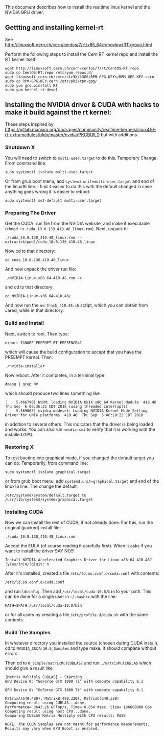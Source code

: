 This document describes how to install the realtime linux kernel and the NVIDIA GPU driver.

## Gettting and installing kernel-rt

See http://linuxsoft.cern.ch/cern/centos/7/rt/x86_64/repoview/RT.group.html

Perform the following steps to install the Cern RT kernel repo and install the RT kernel itself:
```
wget http://linuxsoft.cern.ch/cern/centos/7/rt/CentOS-RT.repo
sudo cp CentOS-RT.repo /etc/yum.repos.d/
wget linuxsoft.cern.ch/cern/slc5X/i386/RPM-GPG-KEYs/RPM-GPG-KEY-cern
sudo cp RPM-GPG-KEY-cern /etc/pki/rpm-gpg/
sudo yum groupinstall RT
sudo yum kernel-rt-devel
```


## Installing the NVIDIA driver & CUDA with hacks to make it build against the rt kernel:

These steps inspired by: https://gitlab.manjaro.org/packages/community/realtime-kernels/linux416-rt-extramodules/blob/master/nvidia/PKGBUILD but with additions.

### Shutdown X
You will need to switch to `multi-user.target` to do this.
Temporary Change:
From command line:
```
sudo systemctl isolate multi-user.target
```
Or from grub boot menu, add `systemd.unit=multi-user.target` and end of the linux16 line.
I find it easier to do this with the default changed in case anything goes wrong it is easier to reboot:
```
sudo systemctl set-default multi-user.target
```

### Preparing The Driver 
Get the CUDA .run file from the NVIDIA website, and make it executable (`chmod +x cuda_10.0.130_410.48_linux.run`).  Next, unpack it:
```
./cuda_10.0.130_410.48_linux.run --extract=$(pwd)/cuda_10.0.130_410.48_linux
```
Now cd to that directory:
```
cd cuda_10.0.130_410.48_linux
```
And now unpack the driver run file:
```
./NVIDIA-Linux-x86_64-410.48.run -x
```
and cd to that directory:
```
cd NVIDIA-Linux-x86_64-410.48/
```
And now run the `nvrthack_410.48.sh` script, which you can obtain from Jared, while in that directory.



### Build and Install
Next, switch to root.  Then type:
```
export IGNORE_PREEMPT_RT_PRESENCE=1 
```
which will cause the build configuration to accept that you have the PREEMPT kernel. Then:
```
./nvidia-installer
```

Now reboot.  After it completes, in a terminal type
```
dmesg | grep NV
```
which should produce two lines something like
```
[    5.466790] NVRM: loading NVIDIA UNIX x86_64 Kernel Module  410.48  Thu Sep  6 06:36:33 CDT 2018 (using threaded interrupts)
[    5.569665] nvidia-modeset: Loading NVIDIA Kernel Mode Setting Driver for UNIX platforms  410.48  Thu Sep  6 06:18:22 CDT 2018
```
in addition to several others.  This indicates that the driver is being loaded and works.  You can also run `nvidia-smi` to verify that it is working with the installed GPU.

### Restoring X
To test booting into graphical mode, if you changed the default target you can do:
Temporarily, from command line:
```
sudo systemctl isolate graphical.target
```
or from grub boot menu, add `systemd.unit=graphical.target` and end of the linux16 line.
The change the default:
```
/etc/systemd/system/default.target to /usr/lib/systemd/system/graphical.target
```

### Installing CUDA
Now we can install the rest of CUDA, if not already done.  For this, run the original (packed) install file:
```
./cuda_10.0.130_410.48_linux.run
```
Accept the EULA (of course reading it carefully first). When it asks if you want to install the driver SAY NO!!! 
```
Install NVIDIA Accelerated Graphics Driver for Linux-x86_64 410.48?
(y)es/(n)o/(q)uit: n
```

After it's installed, created a file `/etc/ld.so.conf.d/cuda.conf` with contents:
```
/etc/ld.so.conf.d/cuda.conf
```
and run `ldconfig`.  Then add `/usr/local/cuda-10.0/bin` to your path.  This can be done for a single user in `~/.bashrc` with the line:
```
PATH=$PATH:/usr/local/cuda-10.0/bin
```
or for all users by creating a file `/etc/profile.d/cuda.sh` with the same contents.

### Build The Samples
In whatever directory you installed the source (chosen during CUDA install), cd to `NVIDIA_CUDA-10.0_Samples` and type make.  It should complete without errors.

Then cd to `0_Simple/matrixMulCUBLAS/` and run `./matrixMulCUBLAS` which should give a result like:
```
[Matrix Multiply CUBLAS] - Starting...
GPU Device 0: "GeForce GTX 1080 Ti" with compute capability 6.1

GPU Device 0: "GeForce GTX 1080 Ti" with compute capability 6.1

MatrixA(640,480), MatrixB(480,320), MatrixC(640,320)
Computing result using CUBLAS...done.
Performance= 3643.26 GFlop/s, Time= 0.054 msec, Size= 196608000 Ops
Computing result using host CPU...done.
Comparing CUBLAS Matrix Multiply with CPU results: PASS

NOTE: The CUDA Samples are not meant for performance measurements. Results may vary when GPU Boost is enabled.
```

